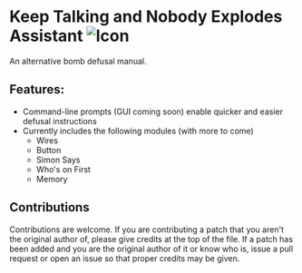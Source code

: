 # Keep Talking and Nobody Explodes Assistant ![Icon](https://github.com/Raeffion/ktane/blob/master/KTANE/ktanepsd.png?s=200)
An alternative bomb defusal manual.

## Features:
* Command-line prompts (GUI coming soon) enable quicker and easier defusal instructions
* Currently includes the following modules (with more to come)
	* Wires
	* Button
	* Simon Says
	* Who's on First
	* Memory

## Contributions
Contributions are welcome. If you are contributing a patch that you aren't the original author of, please give credits at the top of the file. If a patch has been added and you are the original author of it or know who is, issue a pull request or open an issue so that proper credits may be given.
